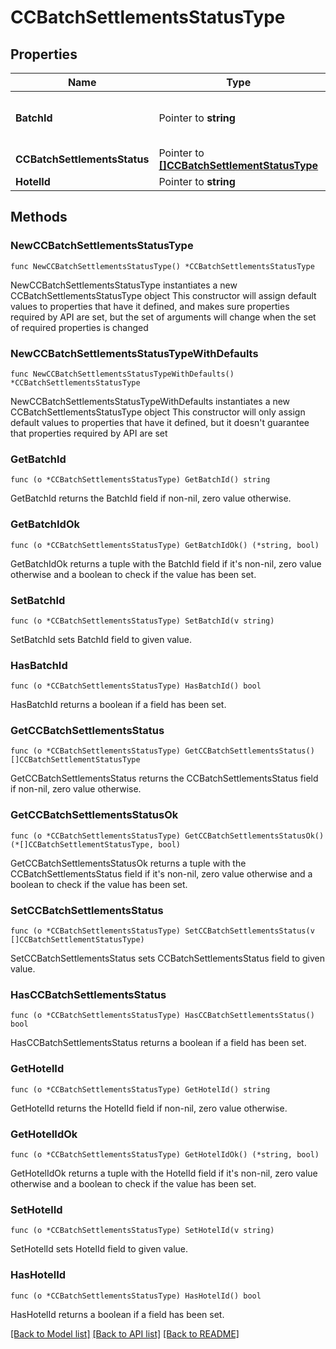 # CCBatchSettlementsStatusType

## Properties

Name | Type | Description | Notes
------------ | ------------- | ------------- | -------------
**BatchId** | Pointer to **string** | Batch Id for identify status of job. | [optional] 
**CCBatchSettlementsStatus** | Pointer to [**[]CCBatchSettlementStatusType**](CCBatchSettlementStatusType.md) |  | [optional] 
**HotelId** | Pointer to **string** | Hotel Code | [optional] 

## Methods

### NewCCBatchSettlementsStatusType

`func NewCCBatchSettlementsStatusType() *CCBatchSettlementsStatusType`

NewCCBatchSettlementsStatusType instantiates a new CCBatchSettlementsStatusType object
This constructor will assign default values to properties that have it defined,
and makes sure properties required by API are set, but the set of arguments
will change when the set of required properties is changed

### NewCCBatchSettlementsStatusTypeWithDefaults

`func NewCCBatchSettlementsStatusTypeWithDefaults() *CCBatchSettlementsStatusType`

NewCCBatchSettlementsStatusTypeWithDefaults instantiates a new CCBatchSettlementsStatusType object
This constructor will only assign default values to properties that have it defined,
but it doesn't guarantee that properties required by API are set

### GetBatchId

`func (o *CCBatchSettlementsStatusType) GetBatchId() string`

GetBatchId returns the BatchId field if non-nil, zero value otherwise.

### GetBatchIdOk

`func (o *CCBatchSettlementsStatusType) GetBatchIdOk() (*string, bool)`

GetBatchIdOk returns a tuple with the BatchId field if it's non-nil, zero value otherwise
and a boolean to check if the value has been set.

### SetBatchId

`func (o *CCBatchSettlementsStatusType) SetBatchId(v string)`

SetBatchId sets BatchId field to given value.

### HasBatchId

`func (o *CCBatchSettlementsStatusType) HasBatchId() bool`

HasBatchId returns a boolean if a field has been set.

### GetCCBatchSettlementsStatus

`func (o *CCBatchSettlementsStatusType) GetCCBatchSettlementsStatus() []CCBatchSettlementStatusType`

GetCCBatchSettlementsStatus returns the CCBatchSettlementsStatus field if non-nil, zero value otherwise.

### GetCCBatchSettlementsStatusOk

`func (o *CCBatchSettlementsStatusType) GetCCBatchSettlementsStatusOk() (*[]CCBatchSettlementStatusType, bool)`

GetCCBatchSettlementsStatusOk returns a tuple with the CCBatchSettlementsStatus field if it's non-nil, zero value otherwise
and a boolean to check if the value has been set.

### SetCCBatchSettlementsStatus

`func (o *CCBatchSettlementsStatusType) SetCCBatchSettlementsStatus(v []CCBatchSettlementStatusType)`

SetCCBatchSettlementsStatus sets CCBatchSettlementsStatus field to given value.

### HasCCBatchSettlementsStatus

`func (o *CCBatchSettlementsStatusType) HasCCBatchSettlementsStatus() bool`

HasCCBatchSettlementsStatus returns a boolean if a field has been set.

### GetHotelId

`func (o *CCBatchSettlementsStatusType) GetHotelId() string`

GetHotelId returns the HotelId field if non-nil, zero value otherwise.

### GetHotelIdOk

`func (o *CCBatchSettlementsStatusType) GetHotelIdOk() (*string, bool)`

GetHotelIdOk returns a tuple with the HotelId field if it's non-nil, zero value otherwise
and a boolean to check if the value has been set.

### SetHotelId

`func (o *CCBatchSettlementsStatusType) SetHotelId(v string)`

SetHotelId sets HotelId field to given value.

### HasHotelId

`func (o *CCBatchSettlementsStatusType) HasHotelId() bool`

HasHotelId returns a boolean if a field has been set.


[[Back to Model list]](../README.md#documentation-for-models) [[Back to API list]](../README.md#documentation-for-api-endpoints) [[Back to README]](../README.md)


